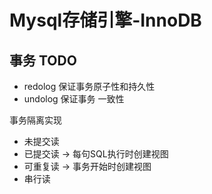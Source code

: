 
# Mysql存储引擎-InnoDB

## 事务 TODO

- redolog 保证事务原子性和持久性
- undolog 保证事务 一致性

事务隔离实现

- 未提交读
- 已提交读 -> 每句SQL执行时创建视图
- 可重复读 -> 事务开始时创建视图
- 串行读

